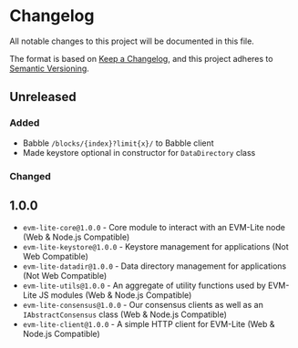 # Changelog

All notable changes to this project will be documented in this file.

The format is based on [Keep a Changelog](https://keepachangelog.com/en/1.0.0/),
and this project adheres to [Semantic Versioning](https://semver.org/spec/v2.0.0.html).

## Unreleased

### Added

-   Babble `/blocks/{index}?limit{x}/` to Babble client
-   Made keystore optional in constructor for `DataDirectory` class

### Changed

## 1.0.0

-   `evm-lite-core@1.0.0` - Core module to interact with an EVM-Lite node (Web & Node.js Compatible)
-   `evm-lite-keystore@1.0.0` - Keystore management for applications (Not Web Compatible)
-   `evm-lite-datadir@1.0.0` - Data directory management for applications (Not Web Compatible)
-   `evm-lite-utils@1.0.0` - An aggregate of utility functions used by EVM-Lite JS modules (Web & Node.js Compatible)
-   `evm-lite-consensus@1.0.0` - Our consensus clients as well as an `IAbstractConsensus` class (Web & Node.js Compatible)
-   `evm-lite-client@1.0.0` - A simple HTTP client for EVM-Lite (Web & Node.js Compatible)
